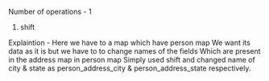 Number of operations - 1
1. shift

Explaintion -
Here we have to a map which have person map
We want its data as it is but we have to to change names of the fields
Which are present in the address map in person map
Simply used shift and changed name of city & state as person_address_city & person_address_state respectively.
